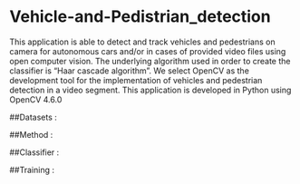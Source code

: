 # Vehicle-and-Pedistrian_detection


This application is able to detect and track vehicles and pedestrians on camera for autonomous cars and/or in cases of provided video files using open computer vision. The underlying algorithm used in order to create the classifier is “Haar cascade algorithm”. We select OpenCV as the development tool for the implementation of vehicles and pedestrian detection in a video segment. This application is developed in Python using OpenCV 4.6.0

##Datasets : 



##Method : 



##Classifier : 




##Training : 


